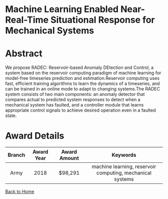 
Machine Learning Enabled Near-Real-Time Situational Response for Mechanical Systems
===================================================================================

# Abstract


We propose RADEC: Reservoir-based Anomaly DEtection and Control, a system based on the reservoir computing paradigm of machine learning for model-free timeseries prediction and estimation.Reservoir computing uses fast, efficient training algorithms to learn the dynamics of a timeseries, and can be trained in an online mode to adapt to changing systems.The RADEC system consists of two main components: an anomaly detector that compares actual to predicted system responses to detect when a mechanical system has faulted, and a controller module that learns appropriate control signals to achieve desired operation even in a faulted state.  

# Award Details

|Branch|Award Year|Award Amount|Keywords|
| :---: | :---: | :---: | :---: |
|Army|2018|$98,291|machine learning, reservoir computing, mechanical systems|
  
  


[Back to Home](https://github.com/chrischow/dod_sbir_awards/Reports/CC/#1017)